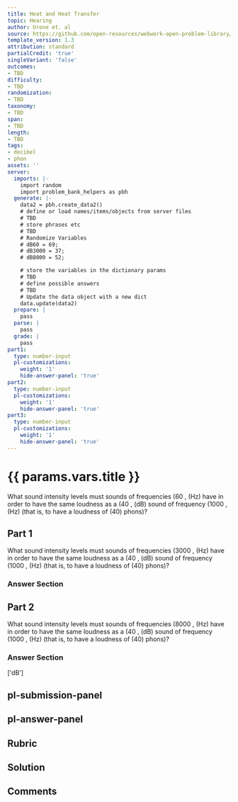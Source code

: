 ```yaml
---
title: Heat and Heat Transfer
topic: Hearing
author: Urone et. al
source: https://github.com/open-resources/webwork-open-problem-library/tree/master/Contrib/BrockPhysics/College_Physics_Urone/17.Physics_of_Hearing/17-06.Hearing/NU_U17_17_06_008.pg
template_version: 1.3
attribution: standard
partialCredit: 'true'
singleVariant: 'false'
outcomes:
- TBD
difficulty:
- TBD
randomization:
- TBD
taxonomy:
- TBD
span:
- TBD
length:
- TBD
tags:
- decibel
- phon
assets: ''
server:
  imports: |-
    import random
    import problem_bank_helpers as pbh
  generate: |-
    data2 = pbh.create_data2()
    # define or load names/items/objects from server files
    # TBD
    # store phrases etc
    # TBD
    # Randomize Variables
    # dB60 = 69;
    # dB3000 = 37;
    # dB8000 = 52;

    # store the variables in the dictionary params
    # TBD
    # define possible answers
    # TBD
    # Update the data object with a new dict
    data.update(data2)
  prepare: |
    pass
  parse: |
    pass
  grade: |
    pass
part1:
  type: number-input
  pl-customizations:
    weight: '1'
    hide-answer-panel: 'true'
part2:
  type: number-input
  pl-customizations:
    weight: '1'
    hide-answer-panel: 'true'
part3:
  type: number-input
  pl-customizations:
    weight: '1'
    hide-answer-panel: 'true'
---
```


# {{ params.vars.title }} 


What sound intensity levels must sounds of frequencies (60 , (Hz) have in order to have the same loudness as a (40 , (dB) sound of frequency (1000 , (Hz) (that is, to have a loudness of (40) phons)?

## Part 1 
What sound intensity levels must sounds of frequencies (3000 , (Hz) have in order to have the same loudness as a (40 , (dB) sound of frequency (1000 , (Hz) (that is, to have a loudness of (40) phons)? 


 ### Answer Section

## Part 2 
What sound intensity levels must sounds of frequencies (8000 , (Hz) have in order to have the same loudness as a (40 , (dB) sound of frequency (1000 , (Hz) (that is, to have a loudness of (40) phons)? 


 ### Answer Section
['dB']

## pl-submission-panel 


## pl-answer-panel 


## Rubric 


## Solution 


## Comments 


